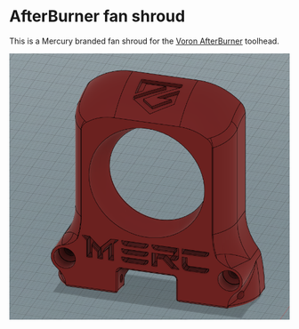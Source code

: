 # AfterBurner fan shroud

This is a Mercury branded fan shroud for the [Voron AfterBurner](https://github.com/VoronDesign/Voron-Afterburner) toolhead.

![AfterBurner Shroud](shroud.png)
